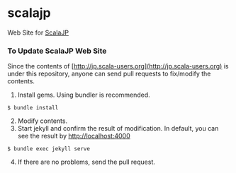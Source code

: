 scalajp
=======

Web Site for [ScalaJP](http://jp.scala-users.org/)

### To Update ScalaJP Web Site

Since the contents of [http://jp.scala-users.org](http://jp.scala-users.org) is under this repository, anyone can send pull requests to
fix/modify the contents.

1. Install gems.  Using bundler is recommended.

```
$ bundle install
```

2. Modify contents.
3. Start jekyll and confirm the result of modification.  In default, you can see the result by [http://localhost:4000](http://localhost:4000)

```
$ bundle exec jekyll serve
```

4. If there are no problems, send the pull request.
